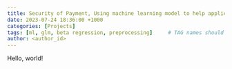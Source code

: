 ```yaml
---
title: Security of Payment, Using machine learning model to help applicants be better prepared
date: 2023-07-24 18:36:00 +1000
categories: [Projects]
tags: [ml, glm, beta regression, preprocessing]     # TAG names should always be lowercase
author: <author_id>
---
```


Hello, world!
